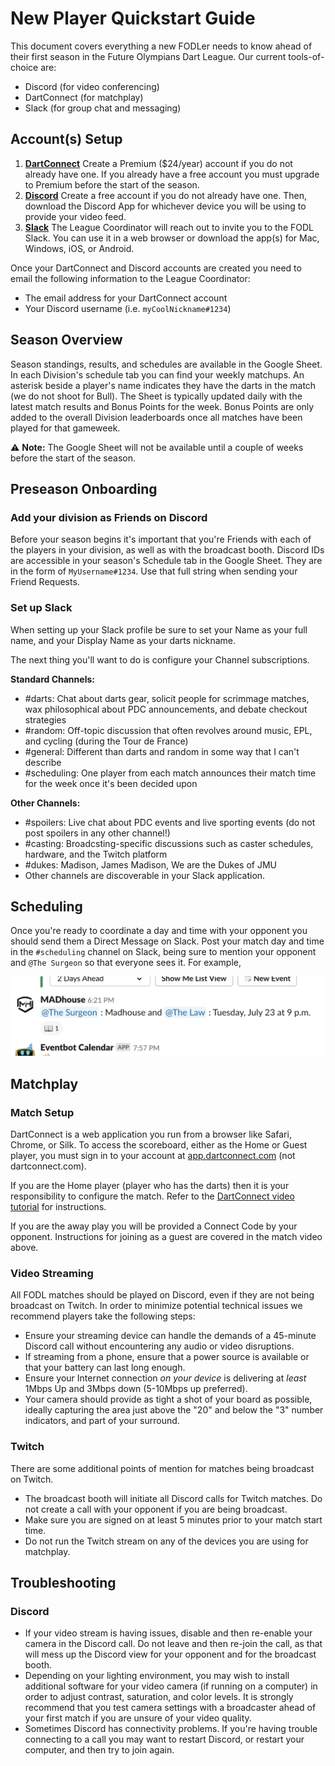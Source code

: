 # New Player Quickstart Guide

This document covers everything a new FODLer needs to know ahead of their first season in the Future Olympians Dart  League. Our current tools-of-choice are:

- Discord (for video conferencing)
- DartConnect (for matchplay)
- Slack (for group chat and messaging)

## Account(s) Setup

1. **[DartConnect](https://members.dartconnect.com/signup#member)**
   Create a Premium ($24/year) account if you do not already have one. If you already have a free account you must upgrade to Premium before the start of the season.
2. **[Discord](https://discordapp.com/register)**
   Create a free account if you do not already have one. Then, download the Discord App for whichever device you will be using to provide your video feed.
3. **[Slack](https://www.slack.com)**
   The League Coordinator will reach out to invite you to the FODL Slack. You can use it in a web browser or download the app(s) for Mac, Windows, iOS, or Android.

Once your DartConnect and Discord accounts are created you need to email the following information to the League Coordinator:

- The email address for your DartConnect account
- Your Discord username (i.e. `myCoolNickname#1234`)

## Season Overview

Season standings, results, and schedules are available in the Google Sheet. In each Division's schedule tab you can find your weekly matchups. An asterisk beside a player's name indicates they have the darts in the match (we do not shoot for Bull). The Sheet is typically updated daily with the latest match results and Bonus Points for the week. Bonus Points are only added to the overall Division leaderboards once all matches have been played for that gameweek.

:warning: **Note:** The Google Sheet will not be available until a couple of weeks before the start of the season.

## Preseason Onboarding

### Add your division as Friends on Discord

Before your season begins it's important that you're Friends with each of the players in your division, as well as with the broadcast booth. Discord IDs are accessible in your season's Schedule tab in the Google Sheet. They are in the form of  `MyUsername#1234`. Use that full string when sending your Friend Requests.

### Set up Slack

When setting up your Slack profile be sure to set your Name as your full name, and your Display Name as your darts nickname.

The next thing you'll want to do is configure your Channel subscriptions.

**Standard Channels:**

- \#darts: Chat about darts gear, solicit people for scrimmage matches, wax philosophical about PDC announcements, and debate checkout strategies
- \#random: Off-topic discussion that often revolves around music, EPL, and cycling (during the Tour de France) 
- \#general: Different than darts and random in some way that I can't describe
- \#scheduling: One player from each match announces their match time for the week once it's been decided upon

**Other Channels:**

- \#spoilers: Live chat about PDC events and live sporting events (do not post spoilers in any other channel!)
- \#casting: Broadcsting-specific discussions such as caster schedules, hardware, and the Twitch platform
- \#dukes: Madison, James Madison, We are the Dukes of JMU
- Other channels are discoverable in your Slack application.

## Scheduling

Once you're ready to coordinate a day and time with your opponent you should send them a Direct Message on Slack. Post your match day and time in the `#scheduling` channel on Slack, being sure to mention your opponent and `@The Surgeon` so that everyone sees it. For example,

![](images/scheduling.png)

## Matchplay

### Match Setup

DartConnect is a web application you run from a browser like Safari, Chrome, or Silk. To access the scoreboard, either as the Home or Guest player, you must sign in to your account at [app.dartconnect.com](https://app.dartconnect.com) (not dartconnect.com).

If you are the Home player (player who has the darts) then it is your responsibility to configure the match. Refer to the [DartConnect video tutorial](https://photos.app.goo.gl/zSpDgZiby45rBAFN7) for instructions.

If you are the away play you will be provided a Connect Code by your opponent. Instructions for joining as a guest are covered in the match video above.

### Video Streaming

All FODL matches should be played on Discord, even if they are not being broadcast on Twitch. In order to minimize potential technical issues we recommend players take the following steps:

- Ensure your streaming device can handle the demands of a 45-minute Discord call without encountering any audio or video disruptions.
- If streaming from a phone, ensure that a power source is available or that your battery can last long enough.
- Ensure your Internet connection _on your device_ is delivering at _least_ 1Mbps Up and 3Mbps down (5-10Mbps up preferred).
- Your camera should provide as tight a shot of your board as possible, ideally capturing the area just above the "20" and below the "3" number indicators, and part of your surround.

### Twitch

There are some additional points of mention for matches being broadcast on Twitch.

- The broadcast booth will initiate all Discord calls for Twitch matches. Do not create a call with your opponent if you are being broadcast.
- Make sure you are signed on at least 5 minutes prior to your match start time.
- Do not run the Twitch stream on any of the devices you are using for matchplay.

## Troubleshooting

### Discord

- If your video stream is having issues, disable and then re-enable your camera in the Discord call. Do not leave and then re-join the call, as that will mess up the Discord view for your opponent and for the broadcast booth.
- Depending on your lighting environment, you may wish to install additional software for your video camera (if running on a computer) in order to adjust contrast, saturation, and color levels. It is strongly recommend that you test camera settings with a broadcaster ahead of your first match if you are unsure of your video quality.
- Sometimes Discord has connectivity problems. If you're having trouble connecting to a call you may want to restart Discord, or restart your computer, and then try to join again.